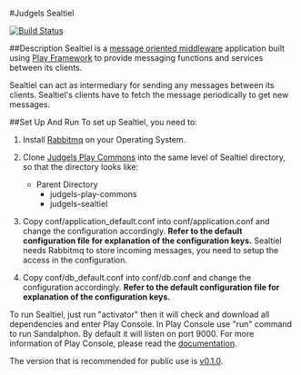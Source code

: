 #Judgels Sealtiel

[![Build Status](https://travis-ci.org/ia-toki/judgels-sealtiel.svg?branch=master)](https://travis-ci.org/ia-toki/judgels-sealtiel)

##Description
Sealtiel is a [message oriented middleware](http://en.wikipedia.org/wiki/Message-oriented_middleware) application built using [Play Framework](https://www.playframework.com/) to provide messaging functions and services between its clients.

Sealtiel can act as intermediary for sending any messages between its clients. Sealtiel's clients have to fetch the message periodically to get new messages.

##Set Up And Run
To set up Sealtiel, you need to:

1. Install [Rabbitmq](http://www.rabbitmq.com/) on your Operating System.

2. Clone [Judgels Play Commons](https://github.com/ia-toki/judgels-play-commons) into the same level of Sealtiel directory, so that the directory looks like:
    - Parent Directory
        - judgels-play-commons
        - judgels-sealtiel

3. Copy conf/application_default.conf into conf/application.conf and change the configuration accordingly. **Refer to the default configuration file for explanation of the configuration keys.** Sealtiel needs Rabbitmq to store incoming messages, you need to setup the access in the configuration.

4. Copy conf/db_default.conf into conf/db.conf and change the configuration accordingly. **Refer to the default configuration file for explanation of the configuration keys.**

To run Sealtiel, just run "activator" then it will check and download all dependencies and enter Play Console.
In Play Console use "run" command to run Sandalphon. By default it will listen on port 9000. For more information of Play Console, please read the [documentation](https://www.playframework.com/documentation/2.3.x/PlayConsole).

The version that is recommended for public use is [v0.1.0](https://github.com/ia-toki/judgels-sealtiel/tree/v0.1.0).
